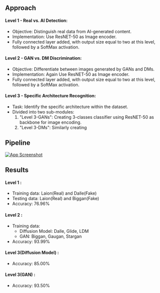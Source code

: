 
## Approach

#### Level 1 - Real vs. AI Detection:
- Objective: Distinguish real data from AI-generated content.
- Implementation: Use ResNET-50 as Image encoder.
- Fully connected layer added, with output size equal to two at this level, followed by a SoftMax activation.

#### Level 2 - GAN vs. DM Discrimination:
- Objective: Differentiate between images generated by GANs and DMs.
- Implementation: Again Use ResNET-50 as Image encoder.
- Fully connected layer added, with output size equal to two at this level, followed by a SoftMax activation.


#### Level 3 - Specific Architecture Recognition:
- Task: Identify the specific architecture within the dataset.
- Divided into two sub-modules:
    1. "Level 3-GANs": Creating 3-classes classifier using ResNET-50 as backbone for image encoding.
    2. "Level 3-DMs": Similarly creating 
## Pipeline

[![App Screenshot](https://drive.google.com/uc?id=1JghafLAkzn1omzVsunzSPXZ1OOgmMmAw)](https://drive.google.com/file/d/1JghafLAkzn1omzVsunzSPXZ1OOgmMmAw/preview)


## Results

#### Level 1 :
- Training data: Laion(Real) and Dalle(Fake)
- Testing data: Laion(Real) and Biggan(Fake)
- Accuracy: 76.96%

#### Level 2 :
- Training data:
    - Diffusion Model: Dalle, Glide, LDM
    - GAN: Biggan, Gaugan, Stargan
- Accuracy: 93.99%

#### Level 3(Diffusion Model) :
- Accuracy: 85.00%

#### Level 3(GAN) :
- Accuracy: 93.50%
